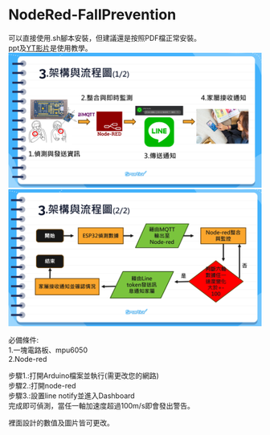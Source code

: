 # NodeRed-FallPrevention

可以直接使用.sh腳本安裝，但建議還是按照PDF檔正常安裝。  
ppt及[YT影片](https://youtu.be/9Z9DbimJpRg)是使用教學。  
![nodered](./node-red2.png)
![nodered](./node-red1.png)

必備條件:  
1.一塊電路板、mpu6050  
2.Node-red  

步驟1.:打開Arduino檔案並執行(需更改您的網路)  
步驟2.:打開node-red  
步驟3.:設置line notify並進入Dashboard  
完成即可偵測，當任一軸加速度超過100m/s即會發出警告。  

裡面設計的數值及圖片皆可更改。
 
